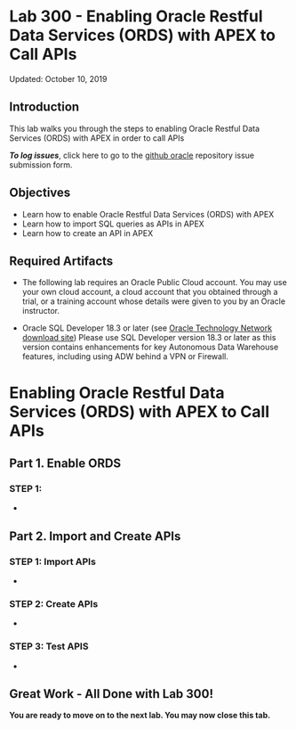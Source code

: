 # Lab 300 - Enabling Oracle Restful Data Services (ORDS) with APEX to Call APIs

Updated: October 10, 2019

## Introduction

This lab walks you through the steps to enabling Oracle Restful Data Services (ORDS) with APEX in order to call APIs


**_To log issues_**, click here to go to the [github oracle](https://github.com/oracle/learning-library/issues/new) repository issue submission form.

## Objectives
-   Learn how to enable Oracle Restful Data Services (ORDS) with APEX
-   Learn how to import SQL queries as APIs in APEX
-   Learn how to create an API in APEX


## Required Artifacts
-   The following lab requires an Oracle Public Cloud account. You may use your own cloud account, a cloud account that you obtained through a trial, or a training account whose details were given to you by an Oracle instructor.

-   Oracle SQL Developer 18.3 or later (see <a href="http://www.oracle.com/technetwork/developer-tools/sql-developer/downloads/index.html" target="\_blank">Oracle Technology Network download site</a>)
Please use SQL Developer version 18.3 or later as this version contains enhancements for key Autonomous Data Warehouse features, including using ADW behind a VPN or Firewall.


# Enabling Oracle Restful Data Services (ORDS) with APEX to Call APIs

## Part 1. Enable ORDS


### **STEP 1:**

- 

## Part 2. Import and Create APIs


### **STEP 1: Import APIs**

- 

### **STEP 2: Create APIs**

- 

### **STEP 3: Test APIS**

- 


## Great Work - All Done with Lab 300!
**You are ready to move on to the next lab. You may now close this tab.**

